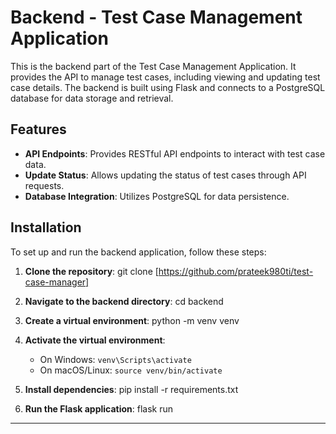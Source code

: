 # Backend - Test Case Management Application

This is the backend part of the Test Case Management Application. It provides the API to manage test cases, including viewing and updating test case details. The backend is built using Flask and connects to a PostgreSQL database for data storage and retrieval.

## Features

- **API Endpoints**: Provides RESTful API endpoints to interact with test case data.
- **Update Status**: Allows updating the status of test cases through API requests.
- **Database Integration**: Utilizes PostgreSQL for data persistence.

## Installation

To set up and run the backend application, follow these steps:

1. **Clone the repository**:
   git clone [https://github.com/prateek980ti/test-case-manager]

2. **Navigate to the backend directory**:
   cd backend

3. **Create a virtual environment**:
   python -m venv venv

4. **Activate the virtual environment**:
   - On Windows: `venv\Scripts\activate`
   - On macOS/Linux: `source venv/bin/activate`

5. **Install dependencies**:
   pip install -r requirements.txt

6. **Run the Flask application**:
   flask run

---

